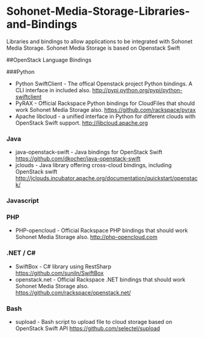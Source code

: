 Sohonet-Media-Storage-Libraries-and-Bindings
============================================

Libraries and bindings to allow applications to be integrated with Sohonet Media Storage. Sohonet Media Storage is based on Openstack Swift 

##OpenStack Language Bindings

###Python

 * Python SwiftClient - The offical Openstack project Python bindings. A CLI interface in included also. <http://pypi.python.org/pypi/python-swiftclient>
 * PyRAX - Official Rackspace Python bindings for CloudFiles that should work Sohonet Media Storage also.  <https://github.com/rackspace/pyrax>
 * Apache libcloud - a unified interface in Python for different clouds with OpenStack Swift support. <http://libcloud.apache.org> 

### Java

 * java-openstack-swift - Java bindings for OpenStack Swift <https://github.com/dkocher/java-openstack-swift> 
 * jclouds - Java library offering cross-cloud bindings, including OpenStack swift <http://jclouds.incubator.apache.org/documentation/quickstart/openstack/> 

### Javascript



### PHP

 * PHP-opencloud - Official Rackspace PHP bindings that should work Sohonet Media Storage also. <http://php-opencloud.com>

### .NET / C#

 * SwiftBox - C# library using RestSharp  <https://github.com/suniln/SwiftBox>
 * openstack.net - Official Rackspace .NET bindings that should work Sohonet Media Storage also. <https://github.com/rackspace/openstack.net/>

### Bash

 * supload - Bash script to upload file to cloud storage based on OpenStack Swift API <https://github.com/selectel/supload> 
